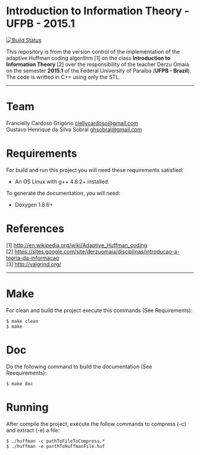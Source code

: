 Introduction to Information Theory - UFPB - 2015.1
====================

[![Build Status](https://api.travis-ci.org/gustavosobral/huffman.svg?branch=master)](https://travis-ci.org/gustavosobral/huffman)

This repository is from the version control of the implementation of the adaptive Huffman coding algorithm [1] on the class **Introduction to Information Theory** [2] over the responsibility of the teacher Derzu Omaia on the semester **2015.1** of the Federal University of Paraiba (**UFPB - Brazil**). The code is writted in C++ using only the STL.

- - -
# Team

Francielly Cardoso Grigório <ciellycardoso@gmail.com> <br>
Gustavo Henrique da Silva Sobral <ghsobral@gmail.com> <br>

# Requirements

For build and run this project you will need these requirements satisfied:
- An OS Linux with g++ 4.8.2+ installed.

To generate the documentation, you will need:
- Doxygen 1.8.6+

# References

[1] http://en.wikipedia.org/wiki/Adaptive_Huffman_coding <br>
[2] https://sites.google.com/site/derzuomaia/disciplinas/introducao-a-teoria-da-informacao <br>
[3] http://valgrind.org/ <br>

- - -
# Make

For clean and build the project execute this commands (See Requirements):
~~~
$ make clean
$ make
~~~

# Doc

Do the following command to build the documentation (See Reequirements):
~~~
$ make doc
~~~

# Running

After compile the project, execute the follow commands to compress (-c) and extract (-e) a file:
~~~~
$ ./huffman -c pathToFileToCompress.*
$ ./huffman -e parthToHuffmanFile.huf
~~~~